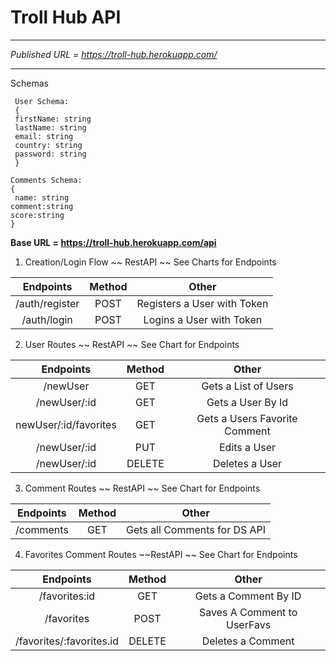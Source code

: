 # Troll Hub API

---
*Published URL = https://troll-hub.herokuapp.com/*

--- 
Schemas 

     User Schema: 
     { 
     firstName: string
     lastName: string
     email: string
     country: string
     password: string
     }

    Comments Schema: 
    { 
     name: string
    comment:string
    score:string
    }

__Base URL = https://troll-hub.herokuapp.com/api__

1. Creation/Login Flow ~~ RestAPI ~~ See Charts for Endpoints

|      Endpoints       | Method|            Other                |
| :------------------: | :----:| :-----------------------------: |
|   /auth/register     |  POST |  Registers a User with Token    |
|   /auth/login        |  POST |  Logins a User with Token       |


2. User Routes ~~ RestAPI ~~ See Chart for Endpoints


|      Endpoints       | Method|            Other                |
| :------------------: | :----:| :-----------------------------: |
|      /newUser        | GET   |     Gets a List of Users        |
|      /newUser/:id    | GET   |      Gets a User By Id          |
|      newUser/:id/favorites  | GET   |      Gets a Users Favorite Comment |
|      /newUser/:id    | PUT   |        Edits a User             |
|      /newUser/:id    |DELETE |        Deletes a User           |

3. Comment Routes ~~ RestAPI ~~ See Chart for Endpoints

|      Endpoints       | Method|            Other                |
| :------------------: | :----:| :-----------------------------: |
|    /comments         |  GET  | Gets all Comments for DS API    |

4. Favorites Comment Routes ~~RestAPI ~~ See Chart for Endpoints

|      Endpoints       | Method|            Other                |
| :------------------: | :----:| :-----------------------------: |
|   /favorites:id        |  GET  |   Gets a Comment By ID          |
|    /favorites        | POST  |   Saves A Comment to UserFavs   |
|    /favorites/:favorites.id    | DELETE |  Deletes a Comment             |
